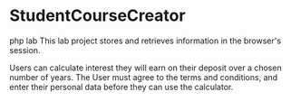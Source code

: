 # StudentCourseCreator
php lab 
This lab project stores and retrieves information in the browser's session.

Users can calculate interest they will earn on their deposit over a chosen number of years.
The User must agree to the terms and conditions, and enter their personal data before they can use the calculator. 
